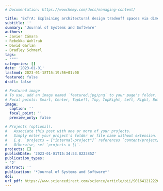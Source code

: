 ```yaml
---
# Documentation: https://wowchemy.com/docs/managing-content/

title: 'ExTrA: Explaining architectural design tradeoff spaces via dimensionality reduction'
subtitle: ''
summary: 'Journal of Systems and Software'
authors:
- Javier Cámara
- Rebekka Wohlrab
- David Garlan
- Bradley Schmerl
tags:
- '""'
categories: []
date: '2023-01-01'
lastmod: 2023-01-18T16:19:56+01:00
featured: false
draft: false

# Featured image
# To use, add an image named `featured.jpg/png` to your page's folder.
# Focal points: Smart, Center, TopLeft, Top, TopRight, Left, Right, BottomLeft, Bottom, BottomRight.
image:
  caption: ''
  focal_point: ''
  preview_only: false

# Projects (optional).
#   Associate this post with one or more of your projects.
#   Simply enter your project's folder or file name without extension.
#   E.g. `projects = ["internal-project"]` references `content/project/deep-learning/index.md`.
#   Otherwise, set `projects = []`.
projects: []
publishDate: '2023-01-01T15:34:53.822385Z'
publication_types:
- '2'
abstract: ''
publication: '*Journal of Systems and Software*'
doi:
url_pdf: https://www.sciencedirect.com/science/article/pii/S0164121222002540
---
```

